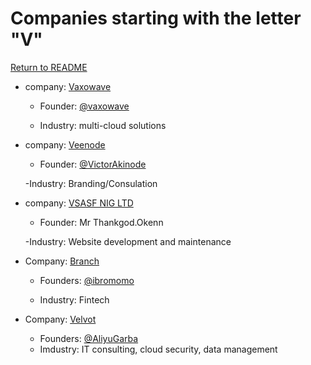 # Companies starting with the letter "V"

[Return to README](../README.md)

- company: [Vaxowave](https://vaxowave.com/)

  - Founder: [@vaxowave](https://www.twitter.com/vaxowave)
  
  - Industry:  multi-cloud solutions

- company: [Veenode](https://veenodetech.com/)

  - Founder: [@VictorAkinode](https://www.twitter.com/VictorAkinode)

  -Industry: Branding/Consulation

- company: [VSASF NIG LTD ](https://vsasftechng.com/)

  - Founder: Mr Thankgod.Okenn

  -Industry: Website development and maintenance
  
- Company: [Branch](https://voguepay.com/) 
  
   - Founders: [@ibromomo](https://twitter.com/ibromomo)
    
   - Industry: Fintech
    
- Company: [Velvot](https://velvot.com)
  - Founders: [@AliyuGarba](https://twitter.com/velvotng)
  - Imdustry: IT consulting, cloud security, data management 
